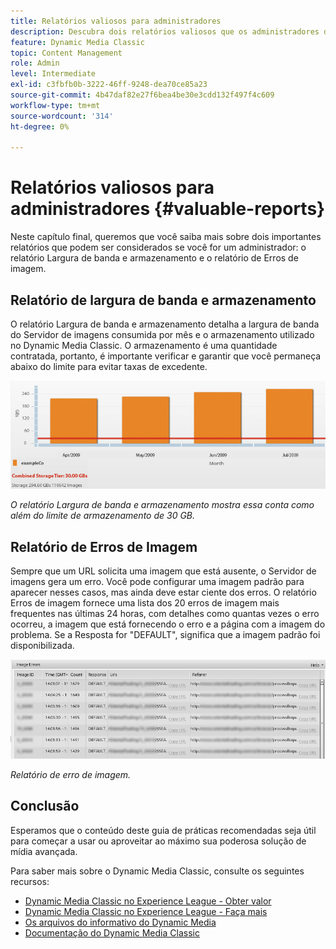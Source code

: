 ```yaml
---
title: Relatórios valiosos para administradores
description: Descubra dois relatórios valiosos que os administradores do Dynamic Media Classic devem considerar configurar.
feature: Dynamic Media Classic
topic: Content Management
role: Admin
level: Intermediate
exl-id: c3fbfb0b-3222-46ff-9248-dea70ce85a23
source-git-commit: 4b47daf82e27f6bea4be30e3cdd132f497f4c609
workflow-type: tm+mt
source-wordcount: '314'
ht-degree: 0%

---
```


# Relatórios valiosos para administradores {#valuable-reports}

Neste capítulo final, queremos que você saiba mais sobre dois importantes relatórios que podem ser considerados se você for um administrador: o relatório Largura de banda e armazenamento e o relatório de Erros de imagem.

## Relatório de largura de banda e armazenamento

O relatório Largura de banda e armazenamento detalha a largura de banda do Servidor de imagens consumida por mês e o armazenamento utilizado no Dynamic Media Classic. O armazenamento é uma quantidade contratada, portanto, é importante verificar e garantir que você permaneça abaixo do limite para evitar taxas de excedente.

![imagem](assets/valuable-reports/reports-1.jpg)

_O relatório Largura de banda e armazenamento mostra essa conta como além do limite de armazenamento de 30 GB._

## Relatório de Erros de Imagem

Sempre que um URL solicita uma imagem que está ausente, o Servidor de imagens gera um erro. Você pode configurar uma imagem padrão para aparecer nesses casos, mas ainda deve estar ciente dos erros. O relatório Erros de imagem fornece uma lista dos 20 erros de imagem mais frequentes nas últimas 24 horas, com detalhes como quantas vezes o erro ocorreu, a imagem que está fornecendo o erro e a página com a imagem do problema. Se a Resposta for &quot;DEFAULT&quot;, significa que a imagem padrão foi disponibilizada.

![imagem](assets/valuable-reports/reports-2.jpg)

_Relatório de erro de imagem._

## Conclusão

Esperamos que o conteúdo deste guia de práticas recomendadas seja útil para começar a usar ou aproveitar ao máximo sua poderosa solução de mídia avançada.

Para saber mais sobre o Dynamic Media Classic, consulte os seguintes recursos:

- [Dynamic Media Classic no Experience League - Obter valor](https://guided.adobe.com/?launch=AEM-5a#recommended/solutions/experience-manager)
- [Dynamic Media Classic no Experience League - Faça mais](https://guided.adobe.com/?launch=AEM-6a#recommended/solutions/experience-manager)
- [Os arquivos do informativo do Dynamic Media](https://experienceleague.adobe.com/docs/dynamic-media-classic/using/dynamic-media-newsletter.html)
- [Documentação do Dynamic Media Classic](https://experienceleague.adobe.com/docs/dynamic-media-classic/using/home.html)

